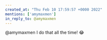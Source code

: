 ```yaml
---
created_at: "Thu Feb 10 17:59:57 +0000 2022"
mentions: ['amymaxmen']
in_reply_to: @amymaxmen
---
```


@amymaxmen I do that all the time! 😂